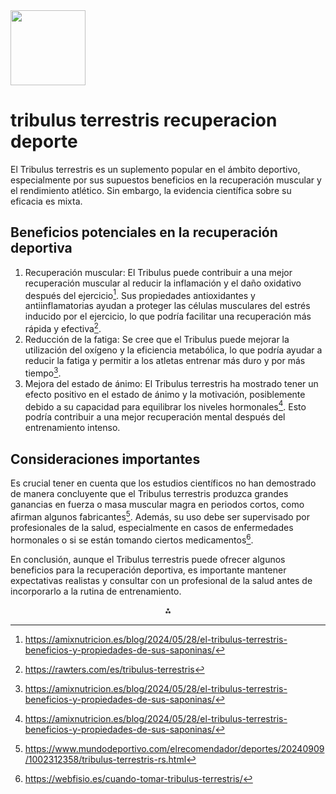 <img src="https://r2cdn.perplexity.ai/pplx-full-logo-primary-dark%402x.png" class="logo" width="120"/>

# tribulus terrestris recuperacion deporte

El Tribulus terrestris es un suplemento popular en el ámbito deportivo, especialmente por sus supuestos beneficios en la recuperación muscular y el rendimiento atlético. Sin embargo, la evidencia científica sobre su eficacia es mixta.

## Beneficios potenciales en la recuperación deportiva

1. Recuperación muscular: El Tribulus puede contribuir a una mejor recuperación muscular al reducir la inflamación y el daño oxidativo después del ejercicio[^1]. Sus propiedades antioxidantes y antiinflamatorias ayudan a proteger las células musculares del estrés inducido por el ejercicio, lo que podría facilitar una recuperación más rápida y efectiva[^2].
2. Reducción de la fatiga: Se cree que el Tribulus puede mejorar la utilización del oxígeno y la eficiencia metabólica, lo que podría ayudar a reducir la fatiga y permitir a los atletas entrenar más duro y por más tiempo[^1].
3. Mejora del estado de ánimo: El Tribulus terrestris ha mostrado tener un efecto positivo en el estado de ánimo y la motivación, posiblemente debido a su capacidad para equilibrar los niveles hormonales[^1]. Esto podría contribuir a una mejor recuperación mental después del entrenamiento intenso.

## Consideraciones importantes

Es crucial tener en cuenta que los estudios científicos no han demostrado de manera concluyente que el Tribulus terrestris produzca grandes ganancias en fuerza o masa muscular magra en periodos cortos, como afirman algunos fabricantes[^4]. Además, su uso debe ser supervisado por profesionales de la salud, especialmente en casos de enfermedades hormonales o si se están tomando ciertos medicamentos[^3].

En conclusión, aunque el Tribulus terrestris puede ofrecer algunos beneficios para la recuperación deportiva, es importante mantener expectativas realistas y consultar con un profesional de la salud antes de incorporarlo a la rutina de entrenamiento.

<div style="text-align: center">⁂</div>

[^1]: https://amixnutricion.es/blog/2024/05/28/el-tribulus-terrestris-beneficios-y-propiedades-de-sus-saponinas/

[^2]: https://rawters.com/es/tribulus-terrestris

[^3]: https://webfisio.es/cuando-tomar-tribulus-terrestris/

[^4]: https://www.mundodeportivo.com/elrecomendador/deportes/20240909/1002312358/tribulus-terrestris-rs.html

[^5]: https://www.masmusculo.com/blog/tribulus-para-testosterona-y-rendimiento/

[^6]: https://scientifficnutrition.com/tienda/red-line/tribulus-terrestris-1000mg/

[^7]: https://www.consumer.es/alimentacion/suplemento-de-tribulus-terrestris-para-deportistas-propiedades-a-debate.html

[^8]: https://www.hivital.com/producto/tribulus-terrestris/

